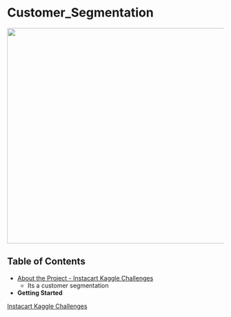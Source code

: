 # Customer_Segmentation
<p align="center"><img width="1000" height="500" src="https://miro.medium.com/max/1160/1*yf7Bk7LpZCH5wcIGSxBqjA.png"></p>

<!-- TABLE OF CONTENTS -->
## Table of Contents
* [About the Project - Instacart Kaggle Challenges](https://www.kaggle.com/c/instacart-market-basket-analysis)
  - Its a customer segmentation
* **Getting Started**

[Instacart Kaggle Challenges](https://www.kaggle.com/c/instacart-market-basket-analysis)

